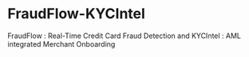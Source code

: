 # FraudFlow-KYCIntel
FraudFlow : Real-Time Credit Card Fraud Detection and KYCIntel : AML integrated Merchant Onboarding
